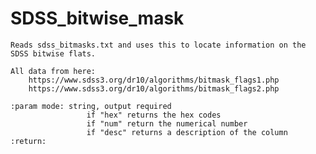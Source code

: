 # SDSS_bitwise_mask

    Reads sdss_bitmasks.txt and uses this to locate information on the
    SDSS bitwise flats.

    All data from here:
        https://www.sdss3.org/dr10/algorithms/bitmask_flags1.php
        https://www.sdss3.org/dr10/algorithms/bitmask_flags2.php

    :param mode: string, output required
                     if "hex" returns the hex codes
                     if "num" return the numerical number
                     if "desc" returns a description of the column
    :return:
